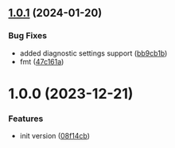## [1.0.1](https://github.com/data-platform-hq/terraform-azurerm-load-balancer/compare/v1.0.0...v1.0.1) (2024-01-20)


### Bug Fixes

* added diagnostic settings support ([bb9cb1b](https://github.com/data-platform-hq/terraform-azurerm-load-balancer/commit/bb9cb1b369469f733e2a440fe914f2abc9fa6ccf))
* fmt ([47c161a](https://github.com/data-platform-hq/terraform-azurerm-load-balancer/commit/47c161afff11440cc6df7afa58b8174d9687c672))

# 1.0.0 (2023-12-21)


### Features

* init version ([08f14cb](https://github.com/data-platform-hq/terraform-azurerm-load-balancer/commit/08f14cbf870d80530e090935e4c318b5c2ce27e9))
